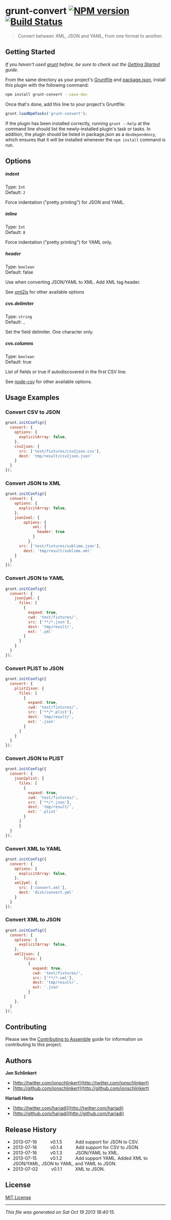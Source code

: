 # grunt-convert [![NPM version](https://badge.fury.io/js/grunt-convert.png)](http://badge.fury.io/js/grunt-convert)  [![Build Status](https://travis-ci.org/assemble/grunt-convert.png)](https://travis-ci.org/assemble/grunt-convert)

> Convert between XML, JSON and YAML, from one format to another.

## Getting Started

_If you haven't used [grunt][] before, be sure to check out the [Getting Started][] guide._

From the same directory as your project's [Gruntfile][Getting Started] and [package.json][], install this plugin with the following command:

```bash
npm install grunt-convert --save-dev
```

Once that's done, add this line to your project's Gruntfile:

```js
grunt.loadNpmTasks('grunt-convert');
```

If the plugin has been installed correctly, running `grunt --help` at the command line should list the newly-installed plugin's task or tasks. In addition, the plugin should be listed in package.json as a `devDependency`, which ensures that it will be installed whenever the `npm install` command is run.

[grunt]: http://gruntjs.com/
[Getting Started]: https://github.com/gruntjs/grunt/blob/devel/docs/getting_started.md
[package.json]: https://npmjs.org/doc/json.html


## Options

##### indent
Type: `Int`  
Default: `2`

Force indentation ("pretty printing") for JSON and YAML.

##### inline
Type: `Int`  
Default: `8`

Force indentation ("pretty printing")  for YAML only.

##### header
Type: `boolean`  
Default: false

Use when converting JSON/YAML to XML. Add XML tag header.

See [xml2js](https://github.com/Leonidas-from-XIV/node-xml2js#options) for other available options

##### cvs.delimiter
Type: `string`  
Default: `,`

Set the field delimiter. One character only.

##### cvs.columns
Type: `boolean`  
Default: true

List of fields or true if autodiscovered in the first CSV line.

See [node-csv](https://github.com/wdavidw/node-csv/blob/master/doc/from.md#from.options) for other available options.


## Usage Examples


### Convert CSV to JSON

```js
grunt.initConfig({
  convert: {
    options: {
      explicitArray: false,
    },
    csv2json: {
      src: ['test/fixtures/csv2json.csv'],
      dest: 'tmp/result/csv2json.json'
    }
  }
});
```



### Convert JSON to XML

```js
grunt.initConfig({
  convert: {
    options: {
      explicitArray: false,
    },
    json2xml: {
	    options: {
		    xml: {
		      header: true
		    }
		  },
      src: ['test/fixtures/sublime.json'],
  		dest: 'tmp/result/sublime.xml'
    }
  }
});
```


### Convert JSON to YAML

```js
grunt.initConfig({
  convert: {
    json2yml: {
      files: [
        {
          expand: true,
          cwd: 'test/fixtures/',
          src: ['**/*.json'],
          dest: 'tmp/result/',
          ext: '.yml'
        }
      ]
    }
  }
});
```


### Convert PLIST to JSON

```js
grunt.initConfig({
  convert: {
    plist2json: {
      files: [
        {
          expand: true,
          cwd: 'test/fixtures/',
          src: ['**/*.plist'],
          dest: 'tmp/result/',
          ext: '.json'
        }
      ]
    }
  }
});
```

### Convert JSON to PLIST

```js
grunt.initConfig({
  convert: {
    json2plist: {
      files: [
        {
          expand: true,
          cwd: 'test/fixtures/',
          src: ['**/*.json'],
          dest: 'tmp/result/',
          ext: '.plist'
        }
      ]
      }
  }
});
```



### Convert XML to YAML

```js
grunt.initConfig({
  convert: {
    options: {
      explicitArray: false,
    },
    xml2yml: {
      src: ['convert.xml'],
      dest: 'dist/convert.yml'
    }
  }
});
```

### Convert XML to JSON

```js
grunt.initConfig({
  convert: {
    options: {
      explicitArray: false,
    },
	xml2json: {
		files: [
		  {
		    expand: true,
		    cwd: 'test/fixtures/',
		    src: ['**/*.xml'],
		    dest: 'tmp/result/',
		    ext: '.json'
		  }
		]
	},
  }
});
```


## Contributing

Please see the [Contributing to Assemble](http://assemble.io/contributing) guide for information on contributing to this project.

## Authors

**Jon Schlinkert**

+ [http://twitter.com/jonschlinkert](http://twitter.com/jonschlinkert)
+ [http://github.com/jonschlinkert](http://github.com/jonschlinkert)

**Hariadi Hinta**

+ [http://twitter.com/hariadi](http://twitter.com/hariadi)
+ [http://github.com/hariadi](http://github.com/hariadi)


## Release History

 * 2013-07-16   v0.1.5   Add support for JSON to CSV.
 * 2013-07-16   v0.1.4   Add support for CSV to JSON.
 * 2013-07-16   v0.1.3   JSON/YAML to XML.
 * 2013-07-15   v0.1.2   Add support YAML. Added XML to JSON/YAML, JSON to YAML, and YAML to JSON.
 * 2013-07-02   v0.1.1   XML to JSON.
 


## License
[MIT License](LICENSE-MIT)

***

_This file was generated on Sat Oct 19 2013 18:40:15._